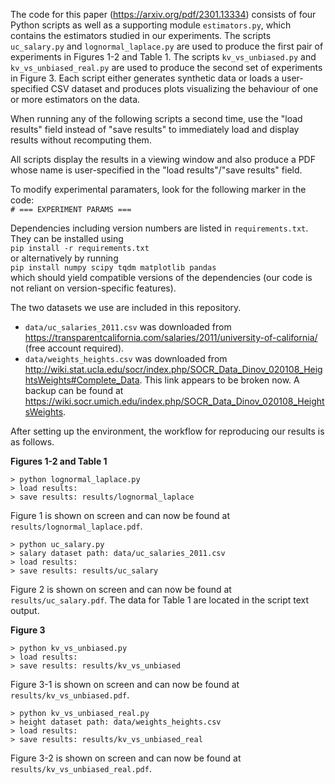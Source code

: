 The code for this paper (https://arxiv.org/pdf/2301.13334) consists of four Python scripts as well as a supporting module ``estimators.py``, which contains the estimators studied in our experiments. The scripts ``uc_salary.py`` and ``lognormal_laplace.py`` are used to produce the first pair of experiments in Figures 1-2 and Table 1. The scripts ``kv_vs_unbiased.py`` and ``kv_vs_unbiased_real.py`` are used to produce the second set of experiments in Figure 3. Each script either generates synthetic data or loads a user-specified CSV dataset and produces plots visualizing the behaviour of one or more estimators on the data.

When running any of the following scripts a second time, use the "load results" field instead of "save results" to immediately load and display results without recomputing them.

All scripts display the results in a viewing window and also produce a PDF whose name is user-specified in the "load results"/"save results" field.

To modify experimental paramaters, look for the following marker in the code:\
``# === EXPERIMENT PARAMS ===``

Dependencies including version numbers are listed in ``requirements.txt``. They can be installed using\
``pip install -r requirements.txt``\
or alternatively by running\
``pip install numpy scipy tqdm matplotlib pandas``\
which should yield compatible versions of the dependencies (our code is not reliant on version-specific features).

The two datasets we use are included in this repository.
- ``data/uc_salaries_2011.csv`` was downloaded from https://transparentcalifornia.com/salaries/2011/university-of-california/ (free account required).
- ``data/weights_heights.csv`` was downloaded from http://wiki.stat.ucla.edu/socr/index.php/SOCR_Data_Dinov_020108_HeightsWeights#Complete_Data. This link appears to be broken now. A backup can be found at https://wiki.socr.umich.edu/index.php/SOCR_Data_Dinov_020108_HeightsWeights.

After setting up the environment, the workflow for reproducing our results is as follows.

**Figures 1-2 and Table 1**

```
> python lognormal_laplace.py
> load results:  
> save results: results/lognormal_laplace
```

Figure 1 is shown on screen and can now be found at ``results/lognormal_laplace.pdf``.

```
> python uc_salary.py
> salary dataset path: data/uc_salaries_2011.csv
> load results:
> save results: results/uc_salary
```

Figure 2 is shown on screen and can now be found at ``results/uc_salary.pdf``. The data for Table 1 are located in the script text output.

**Figure 3**

```
> python kv_vs_unbiased.py
> load results:
> save results: results/kv_vs_unbiased
```

Figure 3-1 is shown on screen and can now be found at ``results/kv_vs_unbiased.pdf``.

```
> python kv_vs_unbiased_real.py
> height dataset path: data/weights_heights.csv
> load results:
> save results: results/kv_vs_unbiased_real
```

Figure 3-2 is shown on screen and can now be found at ``results/kv_vs_unbiased_real.pdf``.
